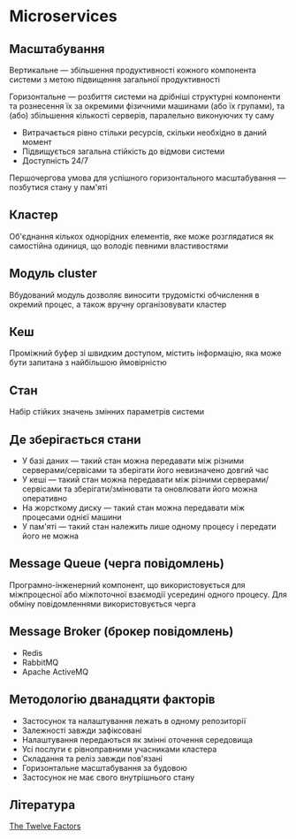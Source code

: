 # Microservices

## Масштабування

Вертикальне — збільшення продуктивності кожного компонента системи з метою підвищення загальної продуктивності

Горизонтальне — розбиття системи на дрібніші структурні компоненти та рознесення їх за окремими фізичними машинами (або їх групами), та (або) збільшення кількості серверів, паралельно виконуючих ту саму

-   Витрачається рівно стільки ресурсів, скільки необхідно в даний момент
-   Підвищується загальна стійкість до відмови системи
-   Доступність 24/7

Першочергова умова для успішного горизонтального масштабування — позбутися стану у пам'яті

## Кластер

Об'єднання кількох однорідних елементів, яке може розглядатися як самостійна одиниця, що володіє певними властивостями

## Модуль cluster

Вбудований модуль дозволяє виносити трудомісткі обчислення в окремий процес, а також вручну організовувати кластер

## Кеш

Проміжний буфер зі швидким доступом, містить інформацію, яка може бути запитана з найбільшою ймовірністю

## Стан

Набір стійких значень змінних параметрів системи

## Де зберігається стани

-   У базі даних — такий стан можна передавати між різними серверами/сервісами та зберігати його невизначено довгий час
-   У кеші — такий стан можна передавати між різними серверами/сервісами та зберігати/змінювати та оновлювати його можна оперативно
-   На жорсткому диску — такий стан можна передавати між процесами однієї машини
-   У пам'яті — такий стан належить лише одному процесу і передати його не можна

## Message Queue (черга повідомлень)

Програмно-інженерний компонент, що використовується для міжпроцесної або міжпоточної взаємодії усередині одного процесу. Для обміну повідомленнями використовується черга

## Message Broker (брокер повідомлень)

-   Redis
-   RabbitMQ
-   Apache ActiveMQ

## Методологію дванадцяти факторів

-   Застосунок та налаштування лежать в одному репозиторії
-   Залежності завжди зафіксовані
-   Налаштування передаються як змінні оточення середовища
-   Усі послуги є рівноправними учасниками кластера
-   Складання та реліз завжди пов'язані
-   Горизонтальне масштабування за будовою
-   Застосунок не має свого внутрішнього стану

## Література

<a href="https://12factor.net/">The Twelve Factors</a>

